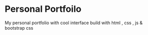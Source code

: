 # Personal Portfoilo 
 My personal portfolio with cool interface build with html , css , js & bootstrap css
